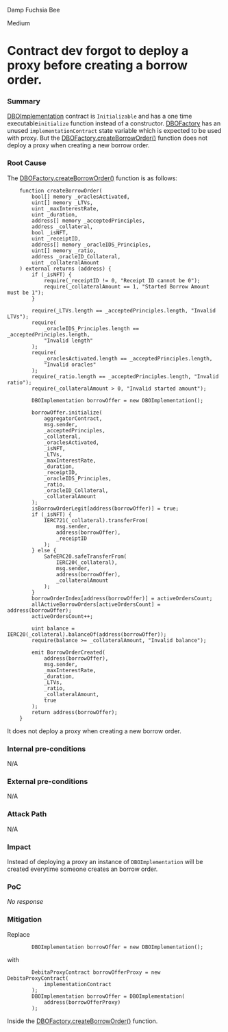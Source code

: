 Damp Fuchsia Bee

Medium

# Contract dev forgot to deploy a proxy before creating a borrow order.

### Summary

[DBOImplementation](https://github.com/sherlock-audit/2024-11-debita-finance-v3/blob/main/Debita-V3-Contracts/contracts/DebitaBorrowOffer-Implementation.sol#L33) contract is `Initializable` and has a one time executable`initialize` function instead of a constructor. [DBOFactory](https://github.com/sherlock-audit/2024-11-debita-finance-v3/blob/main/Debita-V3-Contracts/contracts/DebitaBorrowOffer-Factory.sol#L53) has an unused `implementationContract` state variable which is expected to be used with proxy. But the [DBOFactory.createBorrowOrder()](https://github.com/sherlock-audit/2024-11-debita-finance-v3/blob/main/Debita-V3-Contracts/contracts/DebitaBorrowOffer-Factory.sol#L75) function does not deploy a proxy when creating a new borrow order. 

### Root Cause

The [DBOFactory.createBorrowOrder()](https://github.com/sherlock-audit/2024-11-debita-finance-v3/blob/main/Debita-V3-Contracts/contracts/DebitaBorrowOffer-Factory.sol#L75) function is as follows:
```solidity
    function createBorrowOrder(
        bool[] memory _oraclesActivated,
        uint[] memory _LTVs,
        uint _maxInterestRate,
        uint _duration,
        address[] memory _acceptedPrinciples,
        address _collateral,
        bool _isNFT,
        uint _receiptID,
        address[] memory _oracleIDS_Principles,
        uint[] memory _ratio,
        address _oracleID_Collateral,
        uint _collateralAmount
    ) external returns (address) {
        if (_isNFT) {
            require(_receiptID != 0, "Receipt ID cannot be 0");
            require(_collateralAmount == 1, "Started Borrow Amount must be 1");
        }

        require(_LTVs.length == _acceptedPrinciples.length, "Invalid LTVs");
        require(
            _oracleIDS_Principles.length == _acceptedPrinciples.length,
            "Invalid length"
        );
        require(
            _oraclesActivated.length == _acceptedPrinciples.length,
            "Invalid oracles"
        );
        require(_ratio.length == _acceptedPrinciples.length, "Invalid ratio");
        require(_collateralAmount > 0, "Invalid started amount");

        DBOImplementation borrowOffer = new DBOImplementation();

        borrowOffer.initialize(
            aggregatorContract,
            msg.sender,
            _acceptedPrinciples,
            _collateral,
            _oraclesActivated,
            _isNFT,
            _LTVs,
            _maxInterestRate,
            _duration,
            _receiptID,
            _oracleIDS_Principles,
            _ratio,
            _oracleID_Collateral,
            _collateralAmount
        );
        isBorrowOrderLegit[address(borrowOffer)] = true;
        if (_isNFT) {
            IERC721(_collateral).transferFrom(
                msg.sender,
                address(borrowOffer),
                _receiptID
            );
        } else {
            SafeERC20.safeTransferFrom(
                IERC20(_collateral),
                msg.sender,
                address(borrowOffer),
                _collateralAmount
            );
        }
        borrowOrderIndex[address(borrowOffer)] = activeOrdersCount;
        allActiveBorrowOrders[activeOrdersCount] = address(borrowOffer);
        activeOrdersCount++;

        uint balance = IERC20(_collateral).balanceOf(address(borrowOffer));
        require(balance >= _collateralAmount, "Invalid balance");

        emit BorrowOrderCreated(
            address(borrowOffer),
            msg.sender,
            _maxInterestRate,
            _duration,
            _LTVs,
            _ratio,
            _collateralAmount,
            true
        );
        return address(borrowOffer);
    }
```
It does not deploy a proxy when creating a new borrow order. 

### Internal pre-conditions

N/A

### External pre-conditions

N/A

### Attack Path

N/A

### Impact

Instead of deploying a proxy an instance of `DBOImplementation` will be created everytime someone creates an borrow order.

### PoC

_No response_

### Mitigation

Replace 
```solidity
        DBOImplementation borrowOffer = new DBOImplementation();
```
with 
```solidity
        DebitaProxyContract borrowOfferProxy = new DebitaProxyContract(
            implementationContract
        );
        DBOImplementation borrowOffer = DBOImplementation(
            address(borrowOfferProxy)
        );
```
Inside the [DBOFactory.createBorrowOrder()](https://github.com/sherlock-audit/2024-11-debita-finance-v3/blob/main/Debita-V3-Contracts/contracts/DebitaBorrowOffer-Factory.sol#L75) function.